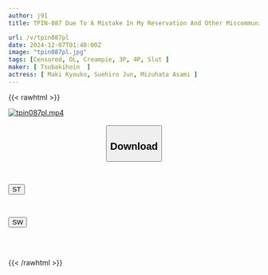 ```yaml
---
author: j91
title: TPIN-087 Due To A Mistake In My Reservation And Other Miscommunications, I Ended Up Sharing A Room With My Boss At A Hotel On A Business Trip. I Was Punished By My Two Female Bosses Who Turned Into Sluts And Made Me Cum Like Crazy In A Sweet And Sadistic Reverse Threesome.

url: /v/tpin087pl
date: 2024-12-07T01:40:00Z
image: "tpin087pl.jpg"
tags: [Censored, OL, Creampie, 3P, 4P, Slut	]
maker: [ Tsubakihoin  ]
actress: [ Maki Kyouko, Suehiro Jun, Mizuhata Asami ]
---
```



{{< rawhtml >}}

<div class="video" data-videoid="qWjxrlJZxltAdZ">
    <a href="javascript:;">
        <img src="/v/tpin087pl/tpin087pl.jpg" width="WIDTH" height="HEIGHT" alt="tpin087pl.mp4" loading="lazy">
    </a>
</div>

<script type="text/javascript" src="https://j91.asia/asset/on-demand-st.js"></script>

<br>
  <link rel="stylesheet" href="https://j91.asia/asset/bs5.css">
  
  <center>
  <button class="btn btn-primary" type="button" data-bs-toggle="collapse" data-bs-target=".multi-collapse" aria-expanded="false" aria-controls="multiCollapseExample1 multiCollapseExample2"><h2>Download</h2></button></center>
</p>
<div class="row">
  <div class="col">
    <div class="collapse multi-collapse" id="multiCollapseExample1">
      <div class="card card-body">
	      	      <br>
<div class="buttons">  
<p><a href="/v/tpin087pl/st.html" target="_blank"><button class="btn-hover color-3"><i class="fa fa-download"></i> ST</button></a></p></div>
    </div>
  </div>
</div>
  <div class="col">
    <div class="collapse multi-collapse" id="multiCollapseExample2">
      <div class="card card-body">
	      <br>
<div class="buttons">
<p><a href="/v/tpin087pl/sw.html" target="_blank"><button class="btn-hover color-2"><i class="fa fa-download"></i> SW</button></a></p></div>
<br><br>
      </div>
    </div>
  </div>
</div>

{{< /rawhtml >}}